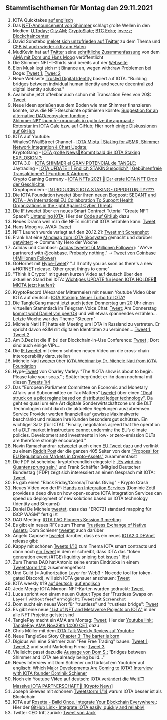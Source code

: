 ## Stammtischthemen für Montag den 29.11.2021

1. IOTA Quicktakes [auf englisch](https://www.youtube.com/watch?v=HJKG1dnlnqc)
2. Das [NFT-Announcement von Shimmer](https://twitter.com/shimmernet/status/1462825664848007175?s=20) schlägt große Wellen in den Medien: [U.Today](https://u.today/iotas-shimmer-network-receives-first-genesis-nft-collection); [City.AM](https://www.cityam.com/iota-debuts-genesis-nfts-on-newly-launched-shimmer-network/); [CryptoSlate](https://cryptoslate.com/iota-debuts-genesis-nfts-on-newly-launched-shimmer-network-to-reward-early-adopters/); [BTC Echo](https://www.btc-echo.de/news/schritt-fuer-schritt-iota-stellt-genesis-nfts-vor-129998/); [invezz](https://invezz.com/de/news/2021/11/22/iota-bringt-shimmer-jersey-genesis-nfts-in-limitierter-auflage-auf-markt/); [Blockchaincenter](https://www.blockchaincenter.net/shimmer/)
3. David Sonstebo [meldet sich unzufrieden auf Twitter](https://twitter.com/DavidSonstebo/status/1462873954725642246?s=20) zu dem Thema und [CFB ist auch wieder aktiv am Haten](https://twitter.com/c___f___b/status/1463121450282409985?s=20)
4. MudKevin hat auf [Twitter](https://twitter.com/MudKevin/status/1463049267648495620?s=20) seine [schriftliche Zusammenfassung](https://docs.google.com/document/d/1xyjc61o6Y0s9G33BGEIJVzwiitsG8lf-CKH-jiCxTT0/edit?usp=sharing) von dem [AMA mit Dom und Hans Moog](https://www.youtube.com/watch?v=RNEPZ3_0TeE&t=1886s) veröffentlicht
5. Die Shimmer NFT-T-Shirts sind bereits auf der [Webseite](https://store.shimmer.network/collections/shimmer-collection)
6. Elon Musk legt sich mit Binance an, wegen withdraw Problemen bei Doge: [Tweet 1](https://twitter.com/elonmusk/status/1463085111600205825?s=20); [Tweet 2](https://twitter.com/elonmusk/status/1463096278171148290?s=20)
7. Neue Webseite [Trusted Digital Identity](https://individni.net/) basiert auf IOTA. "Building bridges between individual human identity and secure decentralized digital identity solutions."
8. Avalanche jetzt offenbar auch schon mit Transaction Fees von 20$: [Tweet](https://twitter.com/econoar/status/1462983727747788801?s=20)
9. Neue Ideen sprießen aus dem Boden wie man Shimmer finanzieren könnte, bzw. die NFT-Geschichte optimieren könnte: [Suggestion for an alternative DAO/ecosystem funding.](https://github.com/iota-community/Shimmer-Governance/discussions/5#discussion-3700871); <br>[Shimmer NFT launch - proposals to optimize the approach](https://github.com/iota-community/Shimmer-Governance/discussions/4); <br>[Rotorstar im IOTA Cafe](https://t.me/IOTA_DACH/436897) bzw. auf [GiHub](https://github.com/iota-community/Shimmer-Governance/discussions/6); Hier noch einige [Diskussionen auf GitHub](https://github.com/iota-community/Shimmer-Governance/discussions/4#discussioncomment-1696217)
10. IOTA auf Youtube: <br> WhalesOfWallStreet Channel - [IOTA Miota | Staking for #SMR, Shimmer Network Integration & Chart Update](https://www.youtube.com/watch?v=zwdV-BVp5Wg); <br> KryptoGang - [IOTA große News💎Kommt bald die IOTA Staking EXPLOSION ?](https://www.youtube.com/watch?v=RO80PGh_gJo); <br> IOTA 3.0 - [IOTA SHIMMER el GRAN POTENCIAL de TANGLE](https://www.youtube.com/watch?v=wLqzadkxwC4); <br> Jaytrading - [IOTA UPDATE ! | Endlich STAKING möglich? | Gebührenfreie Transaktionen? | Funktion & Airdrops](https://www.youtube.com/watch?v=vz5LuxROGN8); <br> Crypto Gaming Germany - [IOTA NFTs 2021 🤖 Der erste IOTA NFT Drop der Geschichte](https://www.youtube.com/watch?v=XN31CM_6tss&t=64s); <br> Cryptoperdiem - [INTRODUCING IOTA STAKING - OPPORTUNITY????](https://www.youtube.com/watch?v=mU6FLJlhx5s)
11. Die IOTA Foundation [tweetet](https://twitter.com/iota/status/1463178701567401985?s=20) über ihren neuen Blogpost: [SECANT and IOTA - An International EU Collaboration To Support Health Organizations in the Fight Against Cyber Threats](https://blog.iota.org/secant-uses-iota-for-iot-and-data-infrastructure-in-europes-health-industry/)
12. Die [IF tweetet](https://twitter.com/iota/status/1463160747681275907) über ein neues Smart Contract Tutorial "Create NFT Space": [Untangling IOTA](https://www.twitch.tv/videos/1214630511); Hier der [Code auf GitHub](https://github.com/anistark/nftspace) dazu
13. Neues Drama weil man die NFTs nicht mit IOTA bezahlen kann: [Tweet](https://twitter.com/dennisnagpal1/status/1463294447605723142?s=20)
14. Hans Moog vs. AVAX: [Tweet](https://twitter.com/hus_qy/status/1463480074418761736?t=KZGlxgkDaBRyZpRWu0V7JA&s=19) 
15. NFT Launch wurde verlegt auf den 20.12.21: [Tweet mit Screenshot](https://twitter.com/rostcrypto/status/1463623032824639491?s=20)
16. Frank hat eine [Mindmap zum IOTA ökosystem](https://graphcommons.com/graphs/e6806379-20b1-48e8-9f6d-d99525d79b2e) gemacht und darüber [getwittert](https://twitter.com/2779530283Mi/status/1463597039493783560?s=20) -> Community Hero der Woche
17. Adidas und Coinbase: [Adidas tweetet (4 Millionen Follower)](https://twitter.com/adidasoriginals/status/1463571957249630223?s=20): "We’ve partnered with @coinbase. Probably nothing." -> [Tweet von Coinbase (4Millionen Follower)](https://twitter.com/coinbase/status/1463583201113214987?s=20)
18. GoHornet mit [Hype-Tweet](https://twitter.com/GoHornet/status/1463572294543028228?s=20)? "..I'll notify you as soon as there's a new #HORNET release. Other great things to come"
19. "Think it Crypto" mit gutem kurzen Video auf deutsch über den aktuellen Stand bei IOTA: [Wichtiges UPDATE für jeden IOTA HOLDER🚀 MIOTA jetzt kaufen❓](https://www.youtube.com/watch?v=DXpMHEsJIKo)
20. KryptoRecord (Alexander Mittermeier) mit neuem Youtube Video über IOTA auf deutsch: [IOTA Staking: Neuer Turbo für IOTA?](https://www.youtube.com/watch?v=-RaA7-YTmlM)
21. Die [TangleGang](https://t.me/tangle_gang/) macht jetzt auch jeden Donnerstag um 20 Uhr einen virtuellen Stammtisch im Telegram Voice Chat: [Tweet](https://twitter.com/GangTangleTalk/status/1463109150523678723?s=20); Am Donnerstag [kommt wohl Daniel von peerOS](https://twitter.com/Daniel00576657) und will etwas spannendes erzählen... Letzte Woche war das Theme "Steuern"
22. Michele Nati [IF] hatte ein Meeting um IOTA in Russland zu vertreten. Er spricht davon eSIM mit digitalen Identitäten zu verbinden... [Tweet 1](https://twitter.com/michelenati/status/1463787131822874624?s=20), [Tweet 2](https://twitter.com/michelenati/status/1463792372005982208?s=20)
23. Am 3.Dez ist die IF bei der Blockchain-in-Use Conference: [Tweet](https://twitter.com/ber_chain/status/1463498170588188681?s=20) ; Dort sind auch einige VIPs...
24. Die [IF tweetet](https://twitter.com/iota/status/1463462495415320579?s=20) mit einem schönen neuen Video um die cross-chain interoperability darzustellen
25. Michele Nati [tweetet](https://twitter.com/michelenati/status/1463875692119175170?s=20) über [IOTA Webinar by Dr. Michele Nati from IOTA Foundation](https://www.youtube.com/watch?v=6swzmcLmlms&t=4418s)
26. Hype-[Tweet](https://twitter.com/c_varley/status/1463869178432180228?s=20) von Charley Varley: "The #IOTA show is about to begin. Please take your seats." ; Später begründet er ihn dann nochmal mit diesen [Tweets 1/4](https://twitter.com/c_varley/status/1463879818970386432?s=20)
27. Das "European Parliament Committee on Economic and Monetary Affairs and Subcommittee on Tax Matters" [tweetet](https://twitter.com/EP_Economics/status/1463570601264754703?s=20) über einen ["Deal struck on a pilot regime based on distributed ledger technology"](https://www.europarl.europa.eu/news/en/press-room/20211124IPR18025/deal-struck-on-a-pilot-regime-based-on-distributed-ledger-technology). Da geht es quasi um eine Art digitale Sonderwirtschaftzone um die DLT Technologien nicht durch die aktuellen Regelungen auszubremsen. Service Provider werden finanziell auf gewisse Maximalwerte beschränkt und müssen ihre Kunden besonders gut schützen. Ein wichtiger Satz (für IOTA): "Finally, negotiators agreed that the operation of a DLT market infrastructure cannot undermine the EU’s climate policies. Development and investments in low- or zero-emission DLTs are therefore strongly encouraged."
28. Navin Ramachandran [retweetet](https://twitter.com/navinram999/status/1464003760548724738?s=20) auch einen [EU Tweet](https://twitter.com/EU2021SI/status/1463550811699617794?s=20) dazu und verlinkt zu einem [Reddit Post](https://www.reddit.com/r/CryptoCurrency/comments/r218s7/the_most_important_piece_of_regulation_on/) der die ganzen 405 Seiten von dem [“Proposal for EU Regulation on Markets in Crypto-Assets”](https://www.consilium.europa.eu/media/53105/st14067-en21.pdf) zusammenfasst
29. Die FDP ist scheinbar kryptofreundlich eingestellt: [„Es wird ein Quantensprung sein.“](https://www.frankschaeffler.de/es-wird-ein-quantensprung-sein/) und Frank Schäffler (Mitglied Deutscher Bundestag ( FDP) zeigt sich interessiert an einem Gespräch mit IOTA: [Tweet](https://twitter.com/f_schaeffler/status/1464593775267926035?s=20)
30. Es gab einen "Black Friday/Corona/Thanks Giving" - Krypto Crash
31. Neues Video von der IF: [Hands on Integration Services](https://www.youtube.com/watch?v=rJ9xwj6QTMw) (Dominic Zettl provides a deep dive on how open-source IOTA Integration Services can speed up deployment of new solutions based on IOTA technology (Identity and Streams))
32. Daniel De Michele [tweetet](https://twitter.com/carpclash/status/1464334064056512513?s=20), dass das "ERC721 standard mapping für ISCP WASM" fertig ist
33. DAO Meeting: [IOTA DAO Pioneers Session 3 meeting](https://www.youtube.com/watch?v=9BDKT8BjYMY)
34. Es gibt ein neues RFCs zum Thema [Trustless Exchange of Native Assets](https://github.com/iotaledger/protocol-rfcs/discussions/42); Dom Schiener [tweetet](https://twitter.com/DomSchiener/status/1464192310485434387?s=20) auch darüber
35. Angelo Caposele [tweetet](https://twitter.com/AngeloCapossele/status/1464289469071249413?s=20) darüber, dass es ein neues [IOTA2.0 DEVnet](https://v2.iota.org/) release gibt:
36. Kappy mit schönen [Tweets 1/10](https://twitter.com/Rob_Daykin/status/1464336084062588941?s=20) zum Thema IOTA smart contracts und dann noch [ein Tweet](https://twitter.com/Rob_Daykin/status/1464810084928671751?s=20) in dem er schreibt, dass IOTA das "token generation event (#TGE) liquidity sniping bot issues" löst
37. Zum Thema DAO hat Antonio seine ersten Eindrücke in einem [Tweetstorm 1/10](https://twitter.com/antonionardella/status/1464161236241817600?s=20) zusammengefasst
38. Und Guild (= Authorization Layer for Web3 - No code tool for token-gated Discord), will sich IOTA genauer anschauen: [Tweet](https://twitter.com/guildxyz/status/1464232994508623874?s=20)
39. IOTA weekly #19 [auf deutsch](https://www.youtube.com/watch?v=RSqMoEruth0); [auf englisch](https://www.youtube.com/watch?v=l5YWoUyM390)
40. Jede Menge IOTA Moroon-NFT-Karten wurden gedruckt: [Tweet](https://twitter.com/iotamorons/status/1464286532253241355?s=20)
41. Luca spricht von einem neuen Output Type der "Trustless Swaps on Layer 1 without fees" ermöglicht: [Tweet mit Screenshot](https://twitter.com/Schmucklos_/status/1464653355213598726?s=20)
42. Dom sucht ein neues Wort für "trustless" und "trustless bridge": [Tweet](https://twitter.com/DomSchiener/status/1464884973828202498?s=20)
43. Es gibt eine neue ["List of NFT and Metaverse Projects on IOTA"](https://iotaguide.notion.site/List-of-NFT-and-Metaverse-Projects-on-IOTA-4678428b23ce436289cce45a724f80c0) in der alle NFT Projekte gelistet sind
44. TanglePay macht ein AMA am Montag: [Tweet](https://twitter.com/tanglepaycom/status/1464933899314757633?s=20); Hier der [Youtube link: TanglePay AMA Nov.29th 14:00 CET](https://www.youtube.com/watch?v=aWMCLQkZZf4) dazu
45. Chris Müller mit dem [IOTA Talk Weekly Review auf Youtube](https://www.iota-talk.com/index.php?article/141-week-in-review-from-21th-to-27nd-november-2021/)
46. Neue TangleSee Story [Chapter 3: The barter is born](https://medium.com/@tangleseastory/chapter-3-the-barter-is-born-ded777bf5df6)
47. Digidus will eine Shimmer zum "Fee Free Trading" bauen. [Tweet 1](https://twitter.com/DigidusPrime/status/1464384446828666883?s=20); [Tweet 2](https://twitter.com/DigidusPrime/status/1464620633250144259?s=20) und sucht Marketing Firma: [Tweet 3](https://twitter.com/DigidusPrime/status/1465071392601169925?s=20)
48. Vielleicht passt dazu die [Aussage von Dom S.](https://twitter.com/iotatokennews/status/1465030593650085898?t=4NDnNQkcYhWdeTkFOa8T5g&s=09); "Bridges between Shimmer and IOTA are already being build..."
49. Neues Interview mit Dom Schiener und türkischem Youtuber auf englisch: [Which Major Developments Are Coming to IOTA? Interview with IOTA founder Dominik Schiener](https://www.youtube.com/watch?v=bNb7M3aCCC4)
50. Noch ein Youtube Video auf deutsch: [IOTA verändert die Welt🗂️ Massive IOTA PARTNERSCHAFT🤝 [Krypto News]](https://www.youtube.com/watch?v=aQ89KnxHzlU)
51. Joseph Skewes mit schönem [Tweetstorm 1/14](https://twitter.com/josephskewes/status/1465259096735584259?s=20) warum IOTA besser ist als Blockchain
52. IOTA auf [Rosetta - Build Once. Integrate Your Blockchain Everywhere.](https://www.rosetta-api.org/): Hier der [GitHub Link - Integrate IOTA easily, quickly and reliably!](https://github.com/iotaledger/rosetta-iota)
53. Twitter CEO tritt zurück: [Tweet von Jack](https://twitter.com/jack/status/1465347002426867720?s=20)
